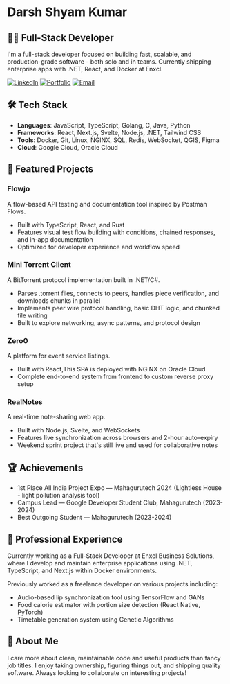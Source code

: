 # Darsh Shyam Kumar

## 👨‍💻 Full-Stack Developer

I'm a full-stack developer focused on building fast, scalable, and production-grade software - both solo and in teams. Currently shipping enterprise apps with .NET, React, and Docker at Enxcl.

[![LinkedIn](https://img.shields.io/badge/LinkedIn-Connect-blue)](https://linkedin.com/in/darsh-shyam-kumar)
[![Portfolio](https://img.shields.io/badge/Portfolio-Visit-green)](https://darzhz.github.io)
[![Email](https://img.shields.io/badge/Email-Contact-red)](mailto:darzhz@protonmail.com)

## 🛠️ Tech Stack

- **Languages**: JavaScript, TypeScript, Golang, C, Java, Python
- **Frameworks**: React, Next.js, Svelte, Node.js, .NET, Tailwind CSS
- **Tools**: Docker, Git, Linux, NGINX, SQL, Redis, WebSocket, QGIS, Figma
- **Cloud**: Google Cloud, Oracle Cloud

## 🚀 Featured Projects

### Flowjo
A flow-based API testing and documentation tool inspired by Postman Flows.
- Built with TypeScript, React, and Rust
- Features visual test flow building with conditions, chained responses, and in-app documentation
- Optimized for developer experience and workflow speed

### Mini Torrent Client
A BitTorrent protocol implementation built in .NET/C#.
- Parses .torrent files, connects to peers, handles piece verification, and downloads chunks in parallel
- Implements peer wire protocol handling, basic DHT logic, and chunked file writing
- Built to explore networking, async patterns, and protocol design

### Zero0
A platform for event service listings.
- Built with React,This SPA is deployed with NGINX on Oracle Cloud
- Complete end-to-end system from frontend to custom reverse proxy setup

### RealNotes
A real-time note-sharing web app.
- Built with Node.js, Svelte, and WebSockets
- Features live synchronization across browsers and 2-hour auto-expiry
- Weekend sprint project that's still live and used for collaborative notes

## 🏆 Achievements

- 1st Place All India Project Expo — Mahagurutech 2024 (Lightless House - light pollution analysis tool)
- Campus Lead — Google Developer Student Club, Mahagurutech (2023-2024)
- Best Outgoing Student — Mahagurutech (2023-2024)

## 💼 Professional Experience

Currently working as a Full-Stack Developer at Enxcl Business Solutions, where I develop and maintain enterprise applications using .NET, TypeScript, and Next.js within Docker environments.

Previously worked as a freelance developer on various projects including:
- Audio-based lip synchronization tool using TensorFlow and GANs
- Food calorie estimator with portion size detection (React Native, PyTorch)
- Timetable generation system using Genetic Algorithms

## 💭 About Me

I care more about clean, maintainable code and useful products than fancy job titles. I enjoy taking ownership, figuring things out, and shipping quality software. Always looking to collaborate on interesting projects!
